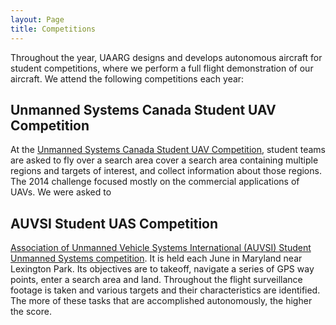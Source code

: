 ```yaml
---
layout: Page
title: Competitions
---
```


Throughout the year, UAARG designs and develops autonomous aircraft for student competitions, where we perform a full flight demonstration of our aircraft. We attend the following competitions each year:

## Unmanned Systems Canada Student UAV Competition ##
At the [Unmanned Systems Canada Student UAV Competition](http://www.unmannedsystems.ca/content.php?doc=223), student teams are asked to fly over a search area cover a search area containing multiple regions and targets of interest, and collect information about those regions. The 2014 challenge focused mostly on the commercial applications of UAVs. We were asked to 

## AUVSI Student UAS Competition ##
<a href="http://www.auvsi-seafarer.orghttp://www.auvsi-seafarer.org/" >Association of Unmanned Vehicle Systems International (AUVSI) Student Unmanned Systems competition</a>. It is held each June in Maryland near Lexington Park. Its objectives are to takeoff, navigate a series of GPS way points, enter a search area and land. Throughout the flight surveillance footage is taken and various targets and their characteristics are identified. The more of these tasks that are accomplished autonomously, the higher the score.


